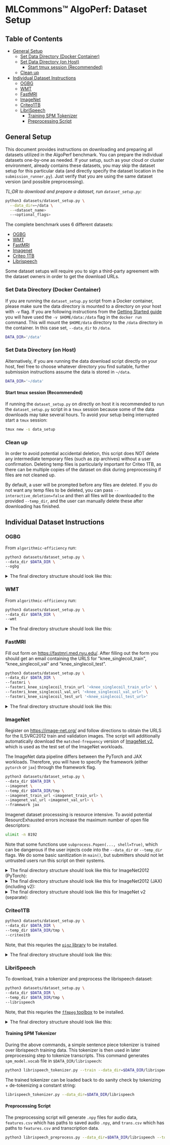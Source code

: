 # MLCommons™ AlgoPerf: Dataset Setup

## Table of Contents <!-- omit from toc -->

- [General Setup](#general-setup)
  - [Set Data Directory (Docker Container)](#set-data-directory-docker-container)
  - [Set Data Directory (on Host)](#set-data-directory-on-host)
    - [Start tmux session (Recommended)](#start-tmux-session-recommended)
  - [Clean up](#clean-up)
- [Individual Dataset Instructions](#individual-dataset-instructions)
  - [OGBG](#ogbg)
  - [WMT](#wmt)
  - [FastMRI](#fastmri)
  - [ImageNet](#imagenet)
  - [Criteo1TB](#criteo1tb)
  - [LibriSpeech](#librispeech)
    - [Training SPM Tokenizer](#training-spm-tokenizer)
    - [Preprocessing Script](#preprocessing-script)

## General Setup

This document provides instructions on downloading and preparing all datasets utilized in the AlgoPerf benchmark. You can prepare the individual datasets one-by-one as needed. If your setup, such as your cloud or cluster environment, already contains these datasets, you may skip the dataset setup for this particular data (and directly specify the dataset location in the `submission_runner.py`). Just verify that you are using the same dataset version (and possible preprocessing).

*TL;DR to download and prepare a dataset, run `dataset_setup.py`:*

```bash
python3 datasets/dataset_setup.py \
  --data_dir=~/data \
  --<dataset_name>
  --<optional_flags>
```

The complete benchmark uses 6 different datasets:

- [OGBG](#ogbg)
- [WMT](#wmt)
- [FastMRI](#fastmri)
- [Imagenet](#imagenet)
- [Criteo 1TB](#criteo1tb)
- [Librispeech](#librispeech)

Some dataset setups will require you to sign a third-party agreement with the dataset owners in order to get the download URLs.

### Set Data Directory (Docker Container)

If you are running the `dataset_setup.py` script from a Docker container, please
make sure the data directory is mounted to a directory on your host with
`-v` flag. If you are following instructions from the [Getting Started guide](/GETTING_STARTED.md) you will have used
the `-v $HOME/data:/data` flag in the `docker run` command. This will mount
the `$HOME/data` directory to the `/data` directory in the container.
In this case set, `--data_dir` to  `/data`.

```bash
DATA_DIR='/data'
```

### Set Data Directory (on Host)

Alternatively, if you are running the data download script directly on your host, feel free to choose whatever directory you find suitable, further submission instructions assume the data is stored in `~/data`.

```bash
DATA_DIR='~/data'
```

#### Start tmux session (Recommended)

If running the `dataset_setup.py` on directly on host it is recommended to run
the `dataset_setup.py` script in a `tmux` session because some of the data downloads may take several hours. To avoid your setup being interrupted start a `tmux` session:

```bash
tmux new -s data_setup
```

### Clean up

In order to avoid potential accidental deletion, this script does NOT
delete any intermediate temporary files (such as zip archives) without a user
confirmation. Deleting temp files is particularly important for Criteo 1TB, as
there can be multiple copies of the dataset on disk during preprocessing if
files are not cleaned up.

By default, a user will be prompted before any files are deleted. If you do not want any temp files to be deleted, you can pass `--interactive_deletion=false` and then all files will be downloaded to the provided `--temp_dir`, and the user can manually delete these after downloading has finished.

## Individual Dataset Instructions

### OGBG

From `algorithmic-efficiency` run:

```bash
python3 datasets/dataset_setup.py \
--data_dir $DATA_DIR \
--ogbg
```

<details>
<summary>The final directory structure should look like this:</summary>

```bash
$DATA_DIR
├── ogbg
│   └── ogbg_molpcba
│       └── 0.1.3
│           ├── dataset_info.json
│           ├── features.json
│           ├── metadata.json
│           ├── ogbg_molpcba-test.tfrecord-00000-of-00001
│           ├── ogbg_molpcba-train.tfrecord-00000-of-00008
│           ├── ogbg_molpcba-train.tfrecord-00001-of-00008
│           ├── ogbg_molpcba-train.tfrecord-00002-of-00008
│           ├── ogbg_molpcba-train.tfrecord-00003-of-00008
│           ├── ogbg_molpcba-train.tfrecord-00004-of-00008
│           ├── ogbg_molpcba-train.tfrecord-00005-of-00008
│           ├── ogbg_molpcba-train.tfrecord-00006-of-00008
│           ├── ogbg_molpcba-train.tfrecord-00007-of-00008
│           └── ogbg_molpcba-validation.tfrecord-00000-of-00001
```

In total, it should contain 13 files (via `find -type f | wc -l`) for a total of 830 MB (via `du -sch --apparent-size ogbg/`).
</details>

### WMT

From `algorithmic-efficiency` run:

```bash
python3 datasets/dataset_setup.py \
--data_dir $DATA_DIR \
--wmt
```

<details>
<summary>The final directory structure should look like this:</summary>

```bash
$DATA_DIR
├── wmt
    ├── wmt14_translate
    │   └── de-en
    │       └── 1.0.0
    │           ├── dataset_info.json
    │           ├── features.json
    │           ├── wmt14_translate-test.tfrecord-00000-of-00001
    │           ├── wmt14_translate-train.tfrecord-00000-of-00016
    │           ├── wmt14_translate-train.tfrecord-00001-of-00016
    │           ├── wmt14_translate-train.tfrecord-00002-of-00016
    │           ├── wmt14_translate-train.tfrecord-00003-of-00016
    │           ├── wmt14_translate-train.tfrecord-00004-of-00016
    │           ├── wmt14_translate-train.tfrecord-00005-of-00016
    │           ├── wmt14_translate-train.tfrecord-00006-of-00016
    │           ├── wmt14_translate-train.tfrecord-00007-of-00016
    │           ├── wmt14_translate-train.tfrecord-00008-of-00016
    │           ├── wmt14_translate-train.tfrecord-00009-of-00016
    │           ├── wmt14_translate-train.tfrecord-00010-of-00016
    │           ├── wmt14_translate-train.tfrecord-00011-of-00016
    │           ├── wmt14_translate-train.tfrecord-00012-of-00016
    │           ├── wmt14_translate-train.tfrecord-00013-of-00016
    │           ├── wmt14_translate-train.tfrecord-00014-of-00016
    │           ├── wmt14_translate-train.tfrecord-00015-of-00016
    │           └── wmt14_translate-validation.tfrecord-00000-of-00001
    ├── wmt17_translate
    │   └── de-en
    │       └── 1.0.0
    │           ├── dataset_info.json
    │           ├── features.json
    │           ├── wmt17_translate-test.tfrecord-00000-of-00001
    │           ├── wmt17_translate-train.tfrecord-00000-of-00016
    │           ├── wmt17_translate-train.tfrecord-00001-of-00016
    │           ├── wmt17_translate-train.tfrecord-00002-of-00016
    │           ├── wmt17_translate-train.tfrecord-00003-of-00016
    │           ├── wmt17_translate-train.tfrecord-00004-of-00016
    │           ├── wmt17_translate-train.tfrecord-00005-of-00016
    │           ├── wmt17_translate-train.tfrecord-00006-of-00016
    │           ├── wmt17_translate-train.tfrecord-00007-of-00016
    │           ├── wmt17_translate-train.tfrecord-00008-of-00016
    │           ├── wmt17_translate-train.tfrecord-00009-of-00016
    │           ├── wmt17_translate-train.tfrecord-00010-of-00016
    │           ├── wmt17_translate-train.tfrecord-00011-of-00016
    │           ├── wmt17_translate-train.tfrecord-00012-of-00016
    │           ├── wmt17_translate-train.tfrecord-00013-of-00016
    │           ├── wmt17_translate-train.tfrecord-00014-of-00016
    │           ├── wmt17_translate-train.tfrecord-00015-of-00016
    │           └── wmt17_translate-validation.tfrecord-00000-of-00001
    └── wmt_sentencepiece_model
```

In total, it should contain 43 files (via `find -type f | wc -l`) for a total of 3.3 GB (via `du -sch --apparent-size wmt/`).
</details>

### FastMRI

Fill out form on <https://fastmri.med.nyu.edu/>. After filling out the form
you should get an email containing the URLS for "knee_singlecoil_train",
"knee_singlecoil_val" and "knee_singlecoil_test".  

```bash
python3 datasets/dataset_setup.py \
--data_dir $DATA_DIR \
--fastmri \
--fastmri_knee_singlecoil_train_url '<knee_singlecoil_train_url>' \
--fastmri_knee_singlecoil_val_url '<knee_singlecoil_val_url>' \
--fastmri_knee_singlecoil_test_url '<knee_singlecoil_test_url>'
```

<details>
<summary>The final directory structure should look like this:</summary>

```bash
$DATA_DIR
├── fastmri
│   ├── knee_singlecoil_test
│   │   ├── file1000022.h5
│   │   ├── [...]
│   │   └── file1002571.h5
│   ├── knee_singlecoil_train
│   │   ├── file1000001.h5
│   │   ├── [...]
│   │   └── file1002569.h5
│   └── knee_singlecoil_val
│       ├── file1000000.h5
│       ├── [...]
│       └── file1002570.h5
```

In total, it should contain 1280 files (via `find -type f | wc -l`) for a total of 113 GB (via `du -sch --apparent-size fastmri/`).
</details>

### ImageNet

Register on <https://image-net.org/> and follow directions to obtain the
URLS for the ILSVRC2012 train and validation images.
The script will additionally automatically download the `matched-frequency` version of [ImageNet v2](https://www.tensorflow.org/datasets/catalog/imagenet_v2#imagenet_v2matched-frequency_default_config), which is used as the test set of the ImageNet workloads.

The ImageNet data pipeline differs between the PyTorch and JAX workloads.
Therefore, you will have to specify the framework (either `pytorch` or `jax`) through the framework flag.

```bash
python3 datasets/dataset_setup.py \ 
--data_dir $DATA_DIR \
--imagenet \
--temp_dir $DATA_DIR/tmp \  
--imagenet_train_url <imagenet_train_url> \
--imagenet_val_url <imagenet_val_url> \
--framework jax
```

Imagenet dataset processsing is resource intensive. To avoid potential
ResourcExhausted errors increase the maximum number of open file descriptors:

```bash
ulimit -n 8192
```

Note that some functions use `subprocess.Popen(..., shell=True)`, which can be
dangerous if the user injects code into the `--data_dir` or `--temp_dir` flags. We
do some basic sanitization in `main()`, but submitters should not let untrusted
users run this script on their systems.

<details>
<summary>The final directory structure should look like this for ImageNet2012 (PyTorch):</summary>

```bash
$DATA_DIR
├── imagenet
│   ├── train
│       ├── n01440764
│           ├── n01440764_10026.JPEG
│           ├── n01440764_10027.JPEG
│           ├── n01440764_10029.JPEG
│           ├── [...]
│       ├── [...]
│   └── val
│       ├── n01440764
│           ├── ILSVRC2012_val_00000293.JPEG
│           ├── ILSVRC2012_val_00002138.JPEG
│           ├── [...]
│       ├── [...]
```

In total, it should contain 1,281,167 `train` files and 50,000 `val` (via `find -type f | wc -l`) for a total of 137 GB and 6.3 GB, respectively (via `du -sch --apparent-size train/` and `du -sch --apparent-size val/`).
</details>

<details>
<summary>The final directory structure should look like this for ImageNet2012 (JAX) (including v2):</summary>

```bash
$DATA_DIR
├──imagenet
│  ├── jax
│  │   ├── downloads
│  │   │   ├── extracted
│  │   │   └── manual
│  │   ├── imagenet2012
│  │   │   └── 5.1.0
│  │   │       ├── dataset_info.json
│  │   │       ├── features.json
│  │   │       ├── imagenet2012-train.tfrecord-00000-of-01024
│  │   │       ├── imagenet2012-train.tfrecord-00001-of-01024
│  │   │       ├── [...]
│  │   └── imagenet_v2
│  │       └── matched-frequency
│  │           └── 3.0.0
│  │               ├── dataset_info.json
│  │               ├── features.json
│  │               ├── imagenet_v2-test.tfrecord-00000-of-00016
│  │               ├── imagenet_v2-test.tfrecord-00001-of-00016
│  │               ├── [...]
```

In total, it should contain 1,111 files (via `find -type f | wc -l`) for a total of 145 GB (via `du -sch --apparent-size imagenet/jax`).
</details>

<details>
<summary>The final directory structure should look like this for ImageNet v2 (separate):</summary>

```bash
$DATA_DIR
├── imagenet_v2
│   └── matched-frequency
│       └── 3.0.0
│           ├── dataset_info.json
│           ├── features.json
│           ├── imagenet_v2-test.tfrecord-00000-of-00016
│           ├── imagenet_v2-test.tfrecord-00001-of-00016
│           ├── imagenet_v2-test.tfrecord-00002-of-00016
│           ├── imagenet_v2-test.tfrecord-00003-of-00016
│           ├── imagenet_v2-test.tfrecord-00004-of-00016
│           ├── imagenet_v2-test.tfrecord-00005-of-00016
│           ├── imagenet_v2-test.tfrecord-00006-of-00016
│           ├── imagenet_v2-test.tfrecord-00007-of-00016
│           ├── imagenet_v2-test.tfrecord-00008-of-00016
│           ├── imagenet_v2-test.tfrecord-00009-of-00016
│           ├── imagenet_v2-test.tfrecord-00010-of-00016
│           ├── imagenet_v2-test.tfrecord-00011-of-00016
│           ├── imagenet_v2-test.tfrecord-00012-of-00016
│           ├── imagenet_v2-test.tfrecord-00013-of-00016
│           ├── imagenet_v2-test.tfrecord-00014-of-00016
│           ├── imagenet_v2-test.tfrecord-00015-of-00016
│           └── label.labels.txt
```

In total, it should contain 20 files (via `find -type f | wc -l`) for a total of 1.2 GB (via `du -sch --apparent-size imagenet_v2/`).
</details>

### Criteo1TB

```bash
python3 datasets/dataset_setup.py \
--data_dir $DATA_DIR \
--temp_dir $DATA_DIR/tmp \
--criteo1tb 
```

Note, that this requries the [`pigz` library](https://zlib.net/pigz/) to be installed.

<details>
<summary>The final directory structure should look like this:</summary>

```bash
$DATA_DIR
├── criteo1tb
│  ├── day_0_00
│  ├── day_0_01
│  ├── day_0_02
│  ├── day_0_03
│  ├── [...]
```

In total, it should contain 885 files (via `find -type f | wc -l`) for a total of 1.1 TB (via `du -sch --apparent-size criteo1tb/`).
</details>

### LibriSpeech

To download, train a tokenizer and preprocess the librispeech dataset:

```bash
python3 datasets/dataset_setup.py \
--data_dir $DATA_DIR \
--temp_dir $DATA_DIR/tmp \
--librispeech
```

Note, that this requries the [`ffmpeg` toolbox](https://ffmpeg.org/) to be installed.

<details>
<summary>The final directory structure should look like this:</summary>

```bash
$DATA_DIR
├──librispeech
│  ├── dev-clean.csv
│  ├── dev-other.csv
│  ├── spm_model.vocab
│  ├── test-clean.csv
│  ├── train-clean-100.csv
│  ├── train-clean-360.csv
│  ├── train-clean-500.csv
│  ├── dev-clean
│  │   ├── 1272-128104-0000_audio.npy
│  │   ├── 1272-128104-0000_targets.npy
│  │   ├── 1272-128104-0001_audio.npy
│  │   ├── 1272-128104-0001_targets.npy
│  │   ├── [...]
│  ├── dev-other
│  │   ├── 116-288045-0000_audio.npy
│  │   ├── 116-288045-0000_targets.npy
│  │   ├── [...]
│  ├── test-clean
│  │   ├── 1089-134686-0000_audio.npy  
│  │   ├── 1089-134686-0000_targets.npy
│  │   ├── [...]
│  ├── train-clean-100
│  │   ├── 103-1240-0000_audio.npy
│  │   ├── 103-1240-0000_targets.npy
│  │   ├── [...]
│  ├── train-clean-360
│  │   ├── 100-121669-0000_audio.npy
│  │   ├── 100-121669-0000_targets.npy
│  │   ├── [...]
│  ├── train-other-500
│  │   ├── 1006-135212-0000_audio.npy
│  │   ├── 1006-135212-0000_targets.npy
│  │   ├── [...]
```

In total, it should contain 543,323 files (via `find -type f | wc -l`) for a total of 387 GB (via `du -sch --apparent-size librispeech/`).
</details>

#### Training SPM Tokenizer

During the above commands, a simple sentence piece tokenizer is trained over librispeech training data.
This tokenizer is then used in later preprocessing step to tokenize transcripts.
This command generates `spm_model.vocab` file in `$DATA_DIR/librispeech`:

```bash
python3 librispeech_tokenizer.py --train --data_dir=$DATA_DIR/librispeech
```

The trained tokenizer can be loaded back to do sanity check by tokenizing + de-tokenizing a constant string:

```bash
librispeech_tokenizer.py --data_dir=$DATA_DIR/librispeech
```

#### Preprocessing Script

The preprocessing script will generate `.npy` files for audio data, `features.csv` which has paths to saved audio `.npy`, and `trans.csv` which has paths to `features.csv` and transcription data.

```bash
python3 librispeech_preprocess.py --data_dir=$DATA_DIR/librispeech --tokenizer_vocab_path=$DATA_DIR/librispeech/spm_model.vocab
```
